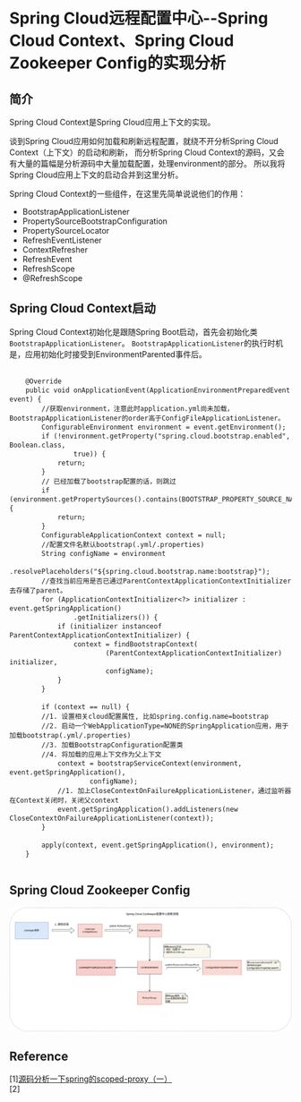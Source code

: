 # Spring Cloud远程配置中心--Spring Cloud Context、Spring Cloud Zookeeper Config的实现分析

## 简介

Spring Cloud Context是Spring Cloud应用上下文的实现。

谈到Spring Cloud应用如何加载和刷新远程配置，就绕不开分析Spring Cloud Context（上下文）的启动和刷新，
而分析Spring Cloud Context的源码，又会有大量的篇幅是分析源码中大量加载配置，处理environment的部分。
所以我将Spring Cloud应用上下文的启动合并到这里分析。

Spring Cloud Context的一些组件，在这里先简单说说他们的作用：
* BootstrapApplicationListener
* PropertySourceBootstrapConfiguration
* PropertySourceLocator
* RefreshEventListener
* ContextRefresher
* RefreshEvent
* RefreshScope
* @RefreshScope

## Spring Cloud Context启动


Spring Cloud Context初始化是跟随Spring Boot启动，首先会初始化类`BootstrapApplicationListener`。
`BootstrapApplicationListener`的执行时机是，应用初始化时接受到EnvironmentParented事件后。
~~~

	@Override
	public void onApplicationEvent(ApplicationEnvironmentPreparedEvent event) {
	    //获取environment，注意此时application.yml尚未加载，BootstrapApplicationListener的order高于ConfigFileApplicationListener。
		ConfigurableEnvironment environment = event.getEnvironment();
		if (!environment.getProperty("spring.cloud.bootstrap.enabled", Boolean.class,
				true)) {
			return;
		}
		// 已经加载了bootstrap配置的话，则跳过
		if (environment.getPropertySources().contains(BOOTSTRAP_PROPERTY_SOURCE_NAME)) {
			return;
		}
		ConfigurableApplicationContext context = null;
		//配置文件名默认bootstrap(.yml/.properties)
		String configName = environment
				.resolvePlaceholders("${spring.cloud.bootstrap.name:bootstrap}");
        //查找当前应用是否已通过ParentContextApplicationContextInitializer去存储了parent。
		for (ApplicationContextInitializer<?> initializer : event.getSpringApplication()
				.getInitializers()) {
			if (initializer instanceof ParentContextApplicationContextInitializer) {
				context = findBootstrapContext(
						(ParentContextApplicationContextInitializer) initializer,
						configName);
			}
		}
		
		if (context == null) {
		//1. 设置相关cloud配置属性, 比如spring.config.name=bootstrap
		//2. 启动一个WebApplicationType=NONE的SpringApplication应用，用于加载bootstrap(.yml/.properties)
		//3. 加载BootstrapConfiguration配置类
		//4. 将加载的应用上下文作为父上下文
			context = bootstrapServiceContext(environment, event.getSpringApplication(),
					configName);
            //1. 加上CloseContextOnFailureApplicationListener，通过监听器在Context关闭时，关闭父context
			event.getSpringApplication().addListeners(new CloseContextOnFailureApplicationListener(context));
		}

		apply(context, event.getSpringApplication(), environment);
	}
 
~~~





## Spring Cloud Zookeeper Config

![spring-cloud-config-zk-refresh.jpg](spring-cloud-config-zk-refresh.jpg)


## Reference

[1][源码分析一下spring的scoped-proxy（一）](https://juejin.cn/post/6869402006017507335)  
[2][]()  